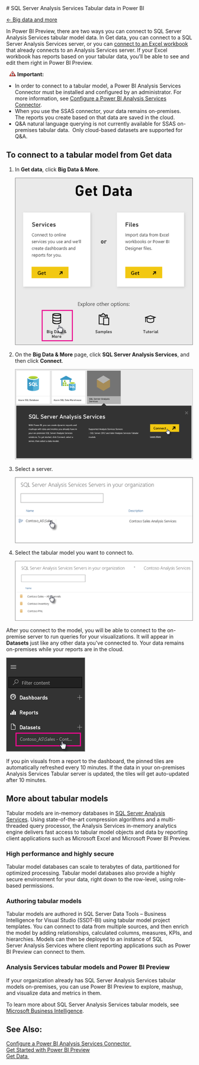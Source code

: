 <properties pageTitle="SQL Server Analysis Services Tabular data in Power BI" description="SQL Server Analysis Services Tabular data in Power BI" services="powerbi" documentationCenter="" authors="v-anpasi" manager="mblythe" editor=""/>
<tags ms.service="powerbi" ms.devlang="NA" ms.topic="article" ms.tgt_pltfrm="NA" ms.workload="powerbi" ms.date="06/26/2015" ms.author="v-anpasi"/>
# SQL Server Analysis Services Tabular data in Power BI

[← Big data and more](https://support.powerbi.com/knowledgebase/topics/88773-big-data-and-more)

In Power BI Preview, there are two ways you can connect to SQL Server Analysis Services tabular model data. In Get data, you can connect to a SQL Server Analysis Services server, or you can [connect to an Excel workbook](http://support.powerbi.com/knowledgebase/articles/424871-excel-data) that already connects to an Analysis Services server. If your Excel workbook has reports based on your tabular data, you’ll be able to see and edit them right in Power BI Preview.

  ![](media/powerbi-sql-server-analysis-services-tabular-data/importantIcon.png) **Important:**  
-   In order to connect to a tabular model, a Power BI Analysis Services Connector must be installed and configured by an administrator. For more information, see [Configure a Power BI Analysis Services Connector](https://powerbi.uservoice.com/knowledgebase/articles/471577-create-an-analysis-services-connector).
-   When you use the SSAS connector, your data remains on-premises.  The reports you create based on that data are saved in the cloud. 
-   Q&A natural language querying is not currently available for SSAS on-premises tabular data.  Only cloud-based datasets are supported for Q&A.

 
## To connect to a tabular model from Get data

1.  In **Get data**, click **Big Data & More**.

    ![](media/powerbi-sql-server-analysis-services-tabular-data/ConnectToAS_GetData_1.png)

2. On the **Big Data & More** page, click **SQL Server Analysis Services**, and then click **Connect**. 

    ![](media/powerbi-sql-server-analysis-services-tabular-data/ConnectToAS_GetData_2.png)

3. Select a server.

    ![](media/powerbi-sql-server-analysis-services-tabular-data/ConnectToAS_Server_3.png)

4. Select the tabular model you want to connect to.

    ![](media/powerbi-sql-server-analysis-services-tabular-data/ConnectToAS_Models_4.png)

﻿After you connect to the model, you will be able to connect to the on-premise server to run queries for your visualizations. It will appear in **Datasets** just like any other data you've connected to. Your data remains on-premises while your reports are in the cloud. 

![](media/powerbi-sql-server-analysis-services-tabular-data/ConnectToAS_Dataset_5.png)

If you pin visuals from a report to the dashboard, the pinned tiles are automatically refreshed every 10 minutes. If the data in your on-premises Analysis Services Tabular server is updated, the tiles will get auto-updated after 10 minutes.

## More about tabular models

﻿Tabular models are in-memory databases in [SQL Server Analysis Services](http://www.microsoft.com/server-cloud/solutions/business-intelligence/analysis.aspx). Using state-of-the-art compression algorithms and a multi-threaded query processor, the Analysis Services in-memory analytics engine delivers fast access to tabular model objects and data by reporting client applications such as Microsoft Excel and Microsoft Power BI Preview.

### High performance and highly secure
Tabular model databases can scale to terabytes of data, partitioned for optimized processing. Tabular model databases also provide a highly secure environment for your data, right down to the row-level, using role-based permissions.

### Authoring tabular models
Tabular models are authored in SQL Server Data Tools – Business Intelligence for Visual Studio (SSDT-BI) using tabular model project templates. You can connect to data from multiple sources, and then enrich the model by adding relationships, calculated columns, measures, KPIs, and hierarchies. Models can then be deployed to an instance of SQL Server Analysis Services where client reporting applications such as Power BI Preview can connect to them. 

### Analysis Services tabular models and Power BI Preview
If your organization already has SQL Server Analysis Services tabular models on-premises, you can use Power BI Preview to explore, mashup, and visualize data and metrics in them. 

﻿To learn more about SQL Server Analysis Services tabular models, see [Microsoft Business Intelligence](http://www.microsoft.com/server-cloud/solutions/business-intelligence/analysis.aspx).

## See Also:

[Configure a Power BI Analysis Services Connector ](http://support.powerbi.com/knowledgebase/articles/471577-configure-a-power-bi-analysis-services-connector)  
[Get Started with Power BI Preview](http://support.powerbi.com/knowledgebase/articles/430814-get-started-with-power-bi-preview)  
[Get Data ](http://support.powerbi.com/knowledgebase/topics/63369-get-data)